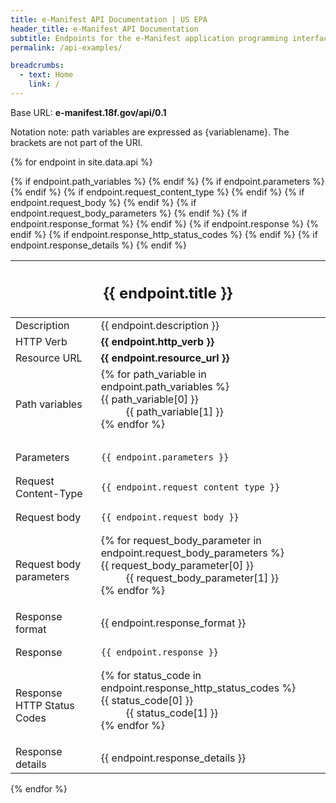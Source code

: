 ```yaml
---
title: e-Manifest API Documentation | US EPA
header_title: e-Manifest API Documentation
subtitle: Endpoints for the e-Manifest application programming interfaces (API).
permalink: /api-examples/

breadcrumbs:
  - text: Home
    link: /
---
```


Base URL: **e-manifest.18f.gov/api/0.1**

Notation note: path variables are expressed as {variablename}. The brackets are not part of the URI.

{% for endpoint in site.data.api %}

<table class="api">
  <thead>
    <tr>
      <th colspan="2"><h2>{{ endpoint.title  }}</h2></th>
    </tr>
  </thead>
  <tbody>
    <tr>
      <td>Description</td>
      <td>{{ endpoint.description }}</td>
    </tr>
    <tr>
      <td>HTTP Verb</td>
      <td><b>{{ endpoint.http_verb }}</b></td>
    </tr>
    <tr>
      <td>Resource URL</td>
      <td><b>{{ endpoint.resource_url }}</b></td>
    </tr>
    {% if endpoint.path_variables %}
    <tr>
      <td>Path variables</td>
      <td>
        <dl>
      {% for path_variable in endpoint.path_variables %}
        <dt>{{ path_variable[0] }}</dt>
        <dd>{{ path_variable[1] }}</dd>
      {% endfor %}
        </dl>
      </td>
    </tr>
    {% endif %}
    {% if endpoint.parameters %}
    <tr>
      <td>Parameters</td>
      <td><pre><code>{{ endpoint.parameters }}</code></pre></td>
    </tr>
    {% endif %}
    {% if endpoint.request_content_type %}
    <tr>
      <td>Request Content-Type</td>
      <td><pre><code>{{ endpoint.request_content_type }}</code></pre></td>
    </tr>
    {% endif %}
    {% if endpoint.request_body %}
    <tr>
      <td>Request body</td>
      <td><pre><code>{{ endpoint.request_body }}</code></pre></td>
    </tr>
    {% endif %}
    {% if endpoint.request_body_parameters %}
    <tr>
      <td>Request body parameters</td>
      <td>
        <dl>
      {% for request_body_parameter in endpoint.request_body_parameters %}
        <dt>{{ request_body_parameter[0] }}</dt>
        <dd>{{ request_body_parameter[1] }}</dd>
      {% endfor %}
        </dl>
      </td>
    </tr>
    {% endif %}
    {% if endpoint.response_format %}
    <tr>
      <td>Response format</td>
      <td>{{ endpoint.response_format }}</td>
    </tr>
    {% endif %}
    {% if endpoint.response %}
    <tr>
      <td>Response</td>
      <td><pre><code>{{ endpoint.response }}</code></pre></td>
    </tr>
    {% endif %}
    {% if endpoint.response_http_status_codes %}
    <tr>
      <td>Response HTTP Status Codes</td>
      <td>
        <dl>
      {% for status_code in endpoint.response_http_status_codes %}
        <dt>{{ status_code[0] }}</dt>
        <dd>{{ status_code[1] }}</dd>
      {% endfor %}
        </dl>
      </td>
    </tr>
    {% endif %}
    {% if endpoint.response_details %}
    <tr>
      <td>Response details</td>
      <td>{{ endpoint.response_details }}</td>
    </tr>
    {% endif %}
  </tbody>
</table>

{% endfor %}
